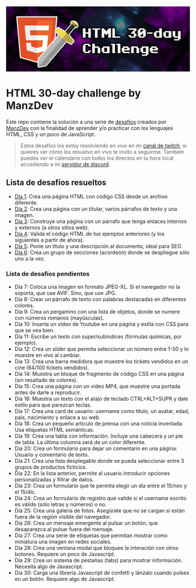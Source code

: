 ![HTML 30-day challenge](./assets/HTML-30-day-challenge.webp)


# HTML 30-day challenge by ManzDev

Este repo contiene la solución a una serie de [desafíos](https://lenguajehtml.com/challenge/) creados por [ManzDev](https://manz.dev) con la finalidad de aprender y/o practicar con los lenguajes HTML, CSS y un poco de JavaScript.

> Estos desafíos los estoy resolviendo en vivo en mi [canal de twitch](https://twitch.tv/odracirdev), si quieres ver cómo los resuelvo en vivo te invito a seguirme. También puedes ver el calendario con todos los directos en tu hora local accediendo a mi [servidor de discord](https://discord.gg/3m9KdYAf3p).

## Lista de desafíos resueltos

 - [Día 1](./01/index.html): Crea una página HTML con código CSS desde un archivo diferente.
 - [Día 2](./02/index.html): Crea una página con un titular, varios párrafos de texto y una imagen.
 - [Día 3](./03/index.html): Construye una página con un párrafo que tenga enlaces internos y externos (a otros sitios web).
 - [Día 4](./04/index.html): Valida el código HTML de tus ejemplos anteriores (y los siguientes a partir de ahora).
 - [Día 5](./05/index.html): Ponle un título y una descripción al documento, ideal para SEO.
 - [Día 6](./06/index.html): Crea un grupo de secciones (acordeón) donde se despliegue sólo uno a la vez.

### Lista de desafíos pendientes


 - Día 7: Coloca una imagen en formato JPEG-XL. Si el navegador no la soporta, que use AVIF. Sino, que use JPG.
 - Día 8: Crear un párrafo de texto con palabras destacadas en diferentes colores.
 - Día 9: Crea un pergamino con una lista de objetos, donde se numere con números romanos (mayúsculas).
 - Día 10: Inserta un video de Youtube en una página y estila con CSS para que se vea bien.
 - Día 11: Escribe un texto con super/subíndices (fórmulas químicas, por ejemplo).
 - Día 12: Crea un slider que permita seleccionar un número entre 1-50 y lo muestre en vivo al cambiar.
 - Día 13: Crea una barra medidora que muestre los tickets vendidos en un cine (64/100 tickets vendidos).
- Día 14: Muestra un bloque de fragmento de código CSS en una página (sin resaltado de colores).
- Día 15: Crea una página con un video MP4, que muestre una portada antes de darle a reproducir.
- Día 16: Muestra un texto con el atajo de teclado CTRL+ALT+SUPR y dale estilo para que parezcan teclas.
- Día 17: Crea una card de usuario: username como título, un avatar, edad, país, nacimiento y enlace a su web.
- Día 18: Crea un pequeño artículo de prensa con una noticia inventada. Usa etiquetas HTML semánticas.
- Día 19: Crea una tabla con información. Incluye una cabecera y un pie de tabla. La última columna será de un color diferente.
- Día 20: Crea un formulario para dejar un comentario en una página: Usuario y comentario de texto.
- Día 21: Crea una lista desplegable donde se pueda seleccionar entre 3 grupos de productos ficticios.
- Día 22: En la lista anterior, permite al usuario introducir opciones personalizadas y filtrar de datos.
- Día 23: Crea un formulario que te permita elegir un día entre el 15/nov y el 15/dic.
- Día 24: Crea un formulario de registro que valide si el username escrito es válido (sólo letras y números) o no.
- Día 25: Crea una galería de fotos. Asegúrate que no se cargan si están fuera de la región visible del navegador.
- Día 26: Crea un mensaje emergente al pulsar un botón, que desaparezca al pulsar fuera del mensaje.
- Día 27: Crea una serie de etiquetas que permitan mostrar como miniatura una imagen en redes sociales.
- Día 28: Crea una ventana modal que bloquee la interación con otros botones. Requiere un poco de Javascript.
- Día 29: Crea un sistema de pestañas (tabs) para mostrar información. Necesita algo de Javascript.
- Día 30: Carga una librería Javascript de confetti y lánzalo cuando pulses en un botón. Requiere algo de Javascript.